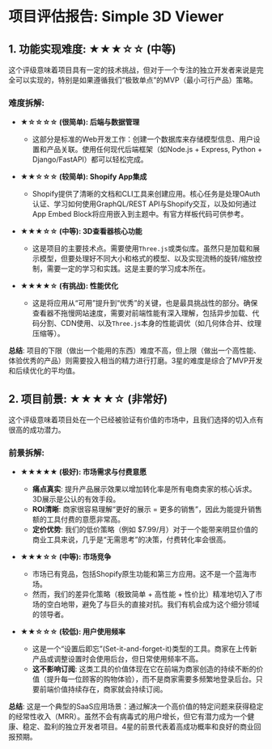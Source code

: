 # 项目评估报告: Simple 3D Viewer

## 1. 功能实现难度: ★★★☆☆ (中等)

这个评级意味着项目具有一定的技术挑战，但对于一个专注的独立开发者来说是完全可以实现的，特别是如果遵循我们“极致单点”的MVP（最小可行产品）策略。

### 难度拆解:

*   **★☆☆☆☆ (很简单): 后端与数据管理**
    *   这部分是标准的Web开发工作：创建一个数据库来存储模型信息、用户设置和产品关联。使用任何现代后端框架（如Node.js + Express, Python + Django/FastAPI）都可以轻松完成。

*   **★★☆☆☆ (较简单): Shopify App集成**
    *   Shopify提供了清晰的文档和CLI工具来创建应用。核心任务是处理OAuth认证、学习如何使用GraphQL/REST API与Shopify交互，以及如何通过App Embed Block将应用嵌入到主题中。有官方样板代码可供参考。

*   **★★★☆☆ (中等): 3D查看器核心功能**
    *   这是项目的主要技术点。需要使用`Three.js`或类似库。虽然只是加载和展示模型，但要处理好不同大小和格式的模型、以及实现流畅的旋转/缩放控制，需要一定的学习和实践。这是主要的学习成本所在。

*   **★★★★☆ (有挑战): 性能优化**
    *   这是将应用从“可用”提升到“优秀”的关键，也是最具挑战性的部分。确保查看器不拖慢网站速度，需要对前端性能有深入理解，包括异步加载、代码分割、CDN使用、以及`Three.js`本身的性能调优（如几何体合并、纹理压缩等）。

**总结**: 项目的下限（做出一个能用的东西）难度不高，但上限（做出一个高性能、体验优秀的产品）则需要投入相当的精力进行打磨。3星的难度是综合了MVP开发和后续优化的平均值。

## 2. 项目前景: ★★★★☆ (非常好)

这个评级意味着项目处在一个已经被验证有价值的市场中，且我们选择的切入点有很高的成功潜力。

### 前景拆解:

*   **★★★★★ (极好): 市场需求与付费意愿**
    *   **痛点真实**: 提升产品展示效果以增加转化率是所有电商卖家的核心诉求。3D展示是公认的有效手段。
    *   **ROI清晰**: 商家很容易理解“更好的展示 = 更多的销售”，因此为能提升销售额的工具付费的意愿非常高。
    *   **定价优势**: 我们的低价策略（例如 $7.99/月）对于一个能带来明显价值的商业工具来说，几乎是“无需思考”的决策，付费转化率会很高。

*   **★★★☆☆ (中等): 市场竞争**
    *   市场已有竞品，包括Shopify原生功能和第三方应用。这不是一个蓝海市场。
    *   然而，我们的差异化策略（极致简单 + 高性能 + 性价比）精准地切入了市场的空白地带，避免了与巨头的直接对抗。我们有机会成为这个细分领域的领导者。

*   **★★☆☆☆ (较低): 用户使用频率**
    *   这是一个“设置后即忘”(Set-it-and-forget-it)类型的工具。商家在上传新产品或调整设置时会使用后台，但日常使用频率不高。
    *   **这不影响订阅**: 这类工具的价值体现在它在前端为商家创造的持续不断的价值（提升每一位顾客的购物体验），而不是商家需要多频繁地登录后台。只要前端价值持续存在，商家就会持续订阅。

**总结**: 这是一个典型的SaaS应用场景：通过解决一个高价值的特定问题来获得稳定的经常性收入（MRR）。虽然不会有病毒式的用户增长，但它有潜力成为一个健康、稳定、盈利的独立开发者项目。4星的前景代表着高成功概率和良好的商业回报预期。
